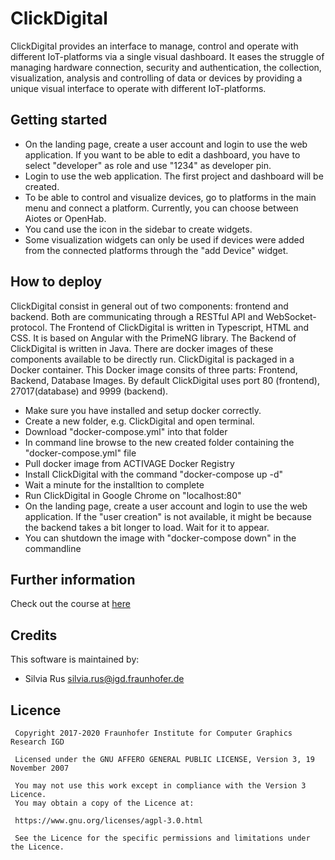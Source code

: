 # ClickDigital

ClickDigital provides an interface to manage, control and operate with different IoT-platforms via a single visual dashboard. It eases the struggle of managing hardware connection, security and authentication, the collection, visualization, analysis and controlling of data or devices by providing a unique visual interface to operate with different IoT-platforms.


## Getting started
 - On the landing page, create a user account and login to use the web application. If you want to be able to edit a dashboard, you have to select "developer" as role and use "1234" as developer pin. 
 - Login to use the web application. The first project and dashboard will be created.
 - To be able to control and visualize devices, go to platforms in the main menu and connect a platform. Currently, you can choose between Aiotes or OpenHab.
 - You cand use the icon in the sidebar to create widgets.
 - Some visualization widgets can only be used if devices were added from the connected platforms through the "add Device" widget.
 
## How to deploy
ClickDigital consist in general out of two components: frontend and backend. Both are communicating through a RESTful API and WebSocket-protocol. The Frontend of ClickDigital is written in Typescript, HTML and CSS. It is based on Angular with the PrimeNG library. The Backend of ClickDigital is written in Java. 
There are docker images of these components available to be directly run.
ClickDigital is packaged in a Docker container. This Docker image consits of three parts: Frontend, Backend, Database Images. By default ClickDigital uses port 80 (frontend), 27017(database) and 9999 (backend).
 - Make sure you have installed and setup docker correctly.
 - Create a new folder, e.g. ClickDigital and open terminal.
 - Download "docker-compose.yml" into that folder
 - In command line browse to the new created folder containing the "docker-compose.yml" file
 - Pull docker image from ACTIVAGE Docker Registry
 - Install ClickDigital with the command "docker-compose up -d"
 - Wait a minute for the installtion to complete
 - Run ClickDigital in Google Chrome on "localhost:80"
 - On the landing page, create a user account and login to use the web application.  If the "user creation" is not available, it might be because the backend takes a bit longer to load. Wait for it to appear.
 - You can shutdown the image with "docker-compose down" in the commandline


## Further information

Check out the course at [here](https://poliformat.upv.es/portal/site/ESP_0_2626/tool/4136ab45-e867-4287-ac8e-d5eed63f8307/ShowPage?returnView=&studentItemId=0&backPath=&errorMessage=&messageId=&clearAttr=&source=&title=&sendingPage=6007400&newTopLevel=false&postedComment=false&itemId=6007401&addBefore=&path=log&topicId=&addTool=-1&recheck=&id=&forumId=)


## Credits

This software is maintained by: 
* Silvia Rus <silvia.rus@igd.fraunhofer.de> 

## Licence
```
 Copyright 2017-2020 Fraunhofer Institute for Computer Graphics Research IGD
 
 Licensed under the GNU AFFERO GENERAL PUBLIC LICENSE, Version 3, 19 November 2007
 
 You may not use this work except in compliance with the Version 3 Licence. 
 You may obtain a copy of the Licence at: 
 
 https://www.gnu.org/licenses/agpl-3.0.html

 See the Licence for the specific permissions and limitations under the Licence. 
```

